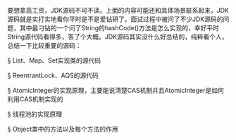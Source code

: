 要想拿高工资，JDK源码不可不读。上面的内容可能还和具体场景联系起来，JDK源码就是实打实地看你平时是不是爱钻研了。面试过程中被问了不少JDK源码的问题，其中最刁钻的一个问了String的hashCode()方法是怎么实现的，幸好平时String源代码看得多，答了个大概。JDK源码其实没什么好总结的，纯粹看个人，总结一下比较重要的源码：

§ List、Map、Set实现类的源代码

§ ReentrantLock、AQS的源代码

§ AtomicInteger的实现原理，主要能说清楚CAS机制并且AtomicInteger是如何利用CAS机制实现的

§ 线程池的实现原理

§ Object类中的方法以及每个方法的作用
